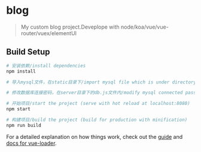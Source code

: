 # blog

> My custom blog project.Deveplope with node/koa/vue/vue-router/vuex/elementUI

## Build Setup

``` bash
# 安装依赖/install dependencies
npm install

# 导入mysql文件，在static目录下/import mysql file which is under directory 'static'

# 修改数据库连接密码，在server目录下的db.js文件内/modify mysql connected password which is in db.js under the directory 'server'

# 开始项目/start the project (serve with hot reload at localhost:8080)
npm start

# 构建项目/build the project (build for production with minification)
npm run build

```

For a detailed explanation on how things work, check out the [guide](http://vuejs-templates.github.io/webpack/) and [docs for vue-loader](http://vuejs.github.io/vue-loader).
